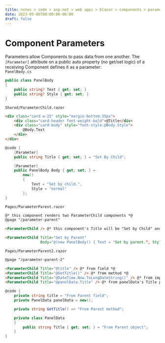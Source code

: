 ```yaml
---
title: notes > code > asp.net > web apps > blazor > components > parameters
date: 2023-05-06T00:00:00-06:00
draft: false
---
```


# Component Parameters
Parameters allow Components to pass data from one another.  The `[Parameter]` attribute on a public auto property (no get/set logic) of a receiving Component defines it as a parameter:  
`PanelBody.cs`
```cs
public class PanelBody
{
    public string? Text { get; set; }
    public string? Style { get; set; }
}
```
`Shared/ParameterChild.razor`
```html
<div class="card w-25" style="margin-bottom:15px">
    <div class="card-header font-weight-bold">@Title</div>
    <div class="card-body" style="font-style:@Body.Style">
        @Body.Text
    </div>
</div>
```
```cs
@code {
    [Parameter]
    public string Title { get; set; } = "Set By Child";

    [Parameter]
    public PanelBody Body { get; set; } =
        new()
        {
            Text = "Set by child.",
            Style = "normal"
        };
}
```
`Pages/ParameterParent.razor`
```html
@* this component renders two ParameterChild components *@
@page "/parameter-parent"

<ParameterChild /> @* this component's Title will be "Set by Child" and Body.Text will be "Set by child." *@

<ParameterChild Title="Set by Parent"
                Body="@(new PanelBody() { Text = "Set by parent.", Style = "italic" })" />
```
`Pages/ParameterParent2.razor`
```html
@page "/parameter-parent-2"

<ParameterChild Title="@title" /> @* from field *@
<ParameterChild Title="@GetTitle()" /> @* from method *@
<ParameterChild Title="@DateTime.Now.ToLongDateString()" /> @* from implicit C# expression *@
<ParameterChild Title="@panelData.Title" /> @* from panelData's Title property *@
```
```cs
@code {
    private string title = "From Parent field";
    private PanelData panelData = new();

    private string GetTitle() => "From Parent method";

    private class PanelData
    {
        public string Title { get; set; } = "From Parent object";
    }
}
```
